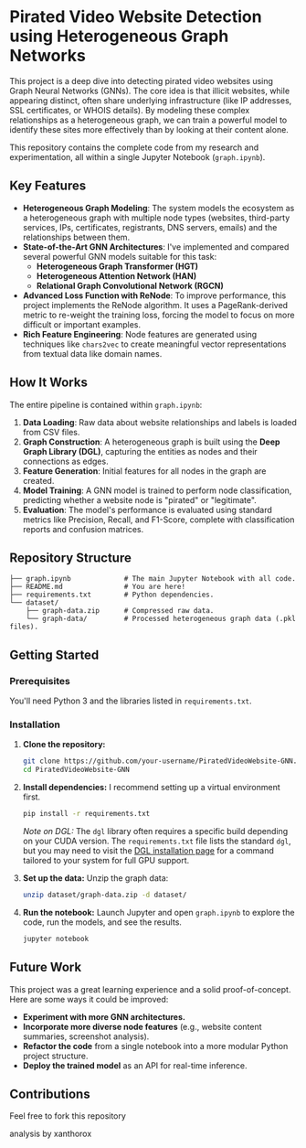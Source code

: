 # Pirated Video Website Detection using Heterogeneous Graph Networks

This project is a deep dive into detecting pirated video websites using Graph Neural Networks (GNNs). The core idea is that illicit websites, while appearing distinct, often share underlying infrastructure (like IP addresses, SSL certificates, or WHOIS details). By modeling these complex relationships as a heterogeneous graph, we can train a powerful model to identify these sites more effectively than by looking at their content alone.

This repository contains the complete code from my research and experimentation, all within a single Jupyter Notebook (`graph.ipynb`).

## Key Features

*   **Heterogeneous Graph Modeling**: The system models the ecosystem as a heterogeneous graph with multiple node types (websites, third-party services, IPs, certificates, registrants, DNS servers, emails) and the relationships between them.
*   **State-of-the-Art GNN Architectures**: I've implemented and compared several powerful GNN models suitable for this task:
    *   **Heterogeneous Graph Transformer (HGT)**
    *   **Heterogeneous Attention Network (HAN)**
    *   **Relational Graph Convolutional Network (RGCN)**
*   **Advanced Loss Function with ReNode**: To improve performance, this project implements the ReNode algorithm. It uses a PageRank-derived metric to re-weight the training loss, forcing the model to focus on more difficult or important examples.
*   **Rich Feature Engineering**: Node features are generated using techniques like `chars2vec` to create meaningful vector representations from textual data like domain names.

## How It Works

The entire pipeline is contained within `graph.ipynb`:

1.  **Data Loading**: Raw data about website relationships and labels is loaded from CSV files.
2.  **Graph Construction**: A heterogeneous graph is built using the **Deep Graph Library (DGL)**, capturing the entities as nodes and their connections as edges.
3.  **Feature Generation**: Initial features for all nodes in the graph are created.
4.  **Model Training**: A GNN model is trained to perform node classification, predicting whether a website node is "pirated" or "legitimate".
5.  **Evaluation**: The model's performance is evaluated using standard metrics like Precision, Recall, and F1-Score, complete with classification reports and confusion matrices.

## Repository Structure

```
├── graph.ipynb             # The main Jupyter Notebook with all code.
├── README.md               # You are here!
├── requirements.txt        # Python dependencies.
└── dataset/
    ├── graph-data.zip      # Compressed raw data.
    └── graph-data/         # Processed heterogeneous graph data (.pkl files).
```

## Getting Started

### Prerequisites

You'll need Python 3 and the libraries listed in `requirements.txt`.

### Installation

1.  **Clone the repository:**
    ```bash
    git clone https://github.com/your-username/PiratedVideoWebsite-GNN.git
    cd PiratedVideoWebsite-GNN
    ```

2.  **Install dependencies:**
    I recommend setting up a virtual environment first.
    ```bash
    pip install -r requirements.txt
    ```
    *Note on DGL:* The `dgl` library often requires a specific build depending on your CUDA version. The `requirements.txt` file lists the standard `dgl`, but you may need to visit the [DGL installation page](https://www.dgl.ai/pages/start.html) for a command tailored to your system for full GPU support.

3.  **Set up the data:**
    Unzip the graph data:
    ```bash
    unzip dataset/graph-data.zip -d dataset/
    ```

4.  **Run the notebook:**
    Launch Jupyter and open `graph.ipynb` to explore the code, run the models, and see the results.
    ```bash
    jupyter notebook
    ```

## Future Work

This project was a great learning experience and a solid proof-of-concept. Here are some ways it could be improved:

*   **Experiment with more GNN architectures.**
*   **Incorporate more diverse node features** (e.g., website content summaries, screenshot analysis).
*   **Refactor the code** from a single notebook into a more modular Python project structure.
*   **Deploy the trained model** as an API for real-time inference.

## Contributions

Feel free to fork this repository

analysis by xanthorox 
